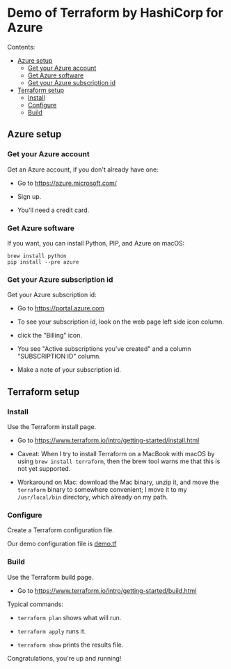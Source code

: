 # Demo of Terraform by HashiCorp for Azure

Contents:

* [Azure setup](#azure-setup)
  * [Get your Azure account](#get-your-azure-account)
  * [Get Azure software](#get-azure-software)
  * [Get your Azure subscription id](#get-your-azure-subscription-id)
* [Terraform setup](#terraform-setup)
  * [Install](#install)
  * [Configure](#configure)
  * [Build](#build)


## Azure setup


### Get your Azure account

Get an Azure account, if you don't already have one:

  * Go to https://azure.microsoft.com/

  * Sign up.
  
  * You'll need a credit card.


### Get Azure software

If you want, you can install Python, PIP, and Azure on macOS:

    brew install python
    pip install --pre azure


### Get your Azure subscription id

Get your Azure subscription id:

  * Go to https://portal.azure.com

  * To see your subscription id, look on the web page left side icon column.

  * click the "Billing" icon. 

  * You see "Active subscriptions you've created" and a column "SUBSCRIPTION ID" column. 

  * Make a note of your subscription id.


## Terraform setup


### Install

Use the Terraform install page.

  * Go to https://www.terraform.io/intro/getting-started/install.html

  * Caveat: When I try to install Terraform on a MacBook with macOS by using `brew install terraform`, then the brew tool warns me that this is not yet supported. 

  * Workaround on Mac: download the Mac binary, unzip it, and move the `terraform` binary to somewhere convenient; I move it to my `/usr/local/bin` directory, which already on my path.


### Configure

Create a Terraform configuration file.

Our demo configuration file is [demo.tf](demo.tf)


### Build

Use the Terraform build page.

  * Go to https://www.terraform.io/intro/getting-started/build.html

Typical commands:

  * `terraform plan` shows what will run.

  * `terraform apply` runs it.

  * `terraform show` prints the results file.

Congratulations, you're up and running!
